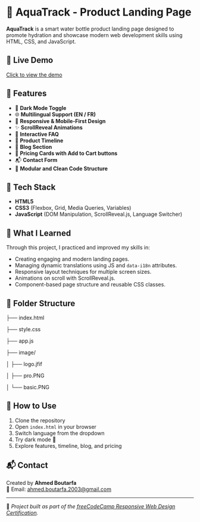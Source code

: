 # 🧴 AquaTrack - Product Landing Page

**AquaTrack** is a smart water bottle product landing page designed to promote hydration and showcase modern web development skills using HTML, CSS, and JavaScript.

## 🔗 Live Demo

[Click to view the demo](https://codepen.io/ahmed-boutarfa/pen/GgJwMLx)

## 📌 Features

- 🌙 **Dark Mode Toggle**
- 🌐 **Multilingual Support (EN / FR)**
- 📱 **Responsive & Mobile-First Design**
- ✨ **ScrollReveal Animations**
- 🧠 **Interactive FAQ**
- 📆 **Product Timeline**
- 📰 **Blog Section**
- 🛒 **Pricing Cards with Add to Cart buttons**
- 📬 **Contact Form**
- 🧩 **Modular and Clean Code Structure**

## 🧪 Tech Stack

- **HTML5**
- **CSS3** (Flexbox, Grid, Media Queries, Variables)
- **JavaScript** (DOM Manipulation, ScrollReveal.js, Language Switcher)

## 🧠 What I Learned

Through this project, I practiced and improved my skills in:

- Creating engaging and modern landing pages.
- Managing dynamic translations using JS and `data-i18n` attributes.
- Responsive layout techniques for multiple screen sizes.
- Animations on scroll with ScrollReveal.js.
- Component-based page structure and reusable CSS classes.

## 📂 Folder Structure

├── index.html

├── style.css

├── app.js

├── image/

│ ├── logo.jfif

│ ├── pro.PNG

│ └── basic.PNG


## 🚀 How to Use

1. Clone the repository
2. Open `index.html` in your browser
3. Switch language from the dropdown
4. Try dark mode 🌙
5. Explore features, timeline, blog, and pricing

## 📬 Contact

Created by **Ahmed Boutarfa**  
📧 Email: ahmed.boutarfa.2003@gmail.com  

---

📝 *Project built as part of the [freeCodeCamp Responsive Web Design Certification](https://www.freecodecamp.org/).*  

